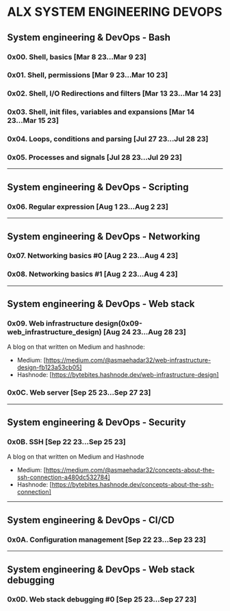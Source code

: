 # ALX SYSTEM ENGINEERING DEVOPS
## System engineering & DevOps - Bash
### 0x00. Shell, basics [Mar 8 23...Mar 9 23]
### 0x01. Shell, permissions [Mar 9 23...Mar 10 23]
### 0x02. Shell, I/O Redirections and filters [Mar 13 23...Mar 14 23]
### 0x03. Shell, init files, variables and expansions [Mar 14 23...Mar 15 23]
### 0x04. Loops, conditions and parsing [Jul 27 23...Jul 28 23]
### 0x05. Processes and signals [Jul 28 23...Jul 29 23]
****
## System engineering & DevOps - Scripting
### 0x06. Regular expression [Aug 1 23...Aug 2 23]
****
## System engineering & DevOps - Networking
### 0x07. Networking basics #0 [Aug 2 23...Aug 4 23]
### 0x08. Networking basics #1 [Aug 2 23...Aug 4 23]
****
## System engineering & DevOps - Web stack
### 0x09. Web infrastructure design(0x09-web_infrastructure_design) [Aug 24 23...Aug 28 23]
A blog on that written on Medium and hashnode:
- Medium: [https://medium.com/@asmaehadar32/web-infrastructure-design-fb123a53cb05]
- Hashnode:  [https://bytebites.hashnode.dev/web-infrastructure-design]
### 0x0C. Web server [Sep 25 23...Sep 27 23]
****
## System engineering & DevOps - Security
### 0x0B. SSH [Sep 22 23...Sep 25 23]
A blog on that written on Medium and Hashnode
- Medium: [https://medium.com/@asmaehadar32/concepts-about-the-ssh-connection-a480dc532784]
- Hashnode: [https://bytebites.hashnode.dev/concepts-about-the-ssh-connection]
****
## System engineering & DevOps - CI/CD
### 0x0A. Configuration management [Sep 22 23...Sep 23 23]
****
## System engineering & DevOps - Web stack debugging
### 0x0D. Web stack debugging #0 [Sep 25 23...Sep 27 23]
